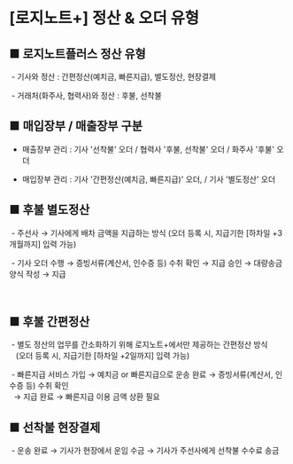 # [로지노트+] 정산 & 오더 유형

■ **로지노트플러스 정산 유형**
-------------------

 - 기사와 정산 : 간편정산(예치금, 빠른지급), 별도정산, 현장결제

 - 거래처(화주사, 협력사)와 정산 : 후불, 선착불

■ **매입장부** **/** **매출장부 구분**
----------------------------

- 매출장부 관리 : 기사 '선착불' 오더 / 협력사 '후불, 선착불' 오더 / 화주사 '후불' 오더

- 매입장부 관리 : 기사 '간편정산(예치금, 빠른지급)' 오더, / 기사 '별도정산' 오더

■ **후불** **별도정산**
-----------------

 - 주선사 → 기사에게 배차 금액을 지급하는 방식 (오더 등록 시, 지급기한 [하차일 +3개월까지] 입력 가능)

 - 기사 오더 수행 → 증빙서류(계산서, 인수증 등) 수취 확인 → 지급 승인 → 대량송금양식 작성 → 지급

  

■ **후불** **간편정산**
-----------------

 - 별도 정산의 업무를 간소화하기 위해 로지노트+에서만 제공하는 간편정산 방식  
   (오더 등록 시, 지급기한 [하차일 +2일까지] 입력 가능)

 - 빠른지급 서비스 가입 → 예치금 or 빠른지급으로 운송 완료 → 증빙서류(계산서, 인수증 등) 수취 확인   
  → 지급 완료 → 빠른지급 이용 금액 상환 필요

■ **선착불** **현장결제**
------------------

 - 운송 완료 → 기사가 현장에서 운임 수금 → 기사가 주선사에게 선착불 수수료 송금